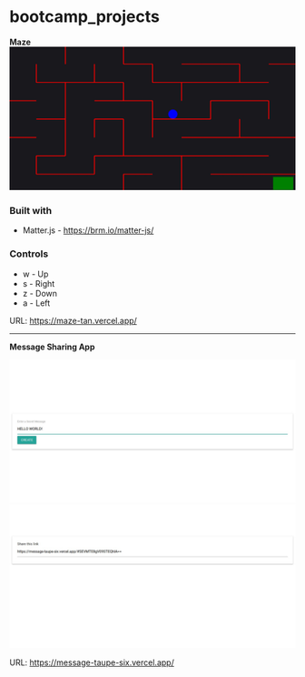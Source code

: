 # bootcamp_projects

**Maze**
<img src="./Maze/maze_preview.jpg">

### Built with

- Matter.js - https://brm.io/matter-js/

### Controls

- w - Up
- s - Right
- z - Down
- a - Left

 URL: https://maze-tan.vercel.app/

<vl>
 
 
***

**Message Sharing App**

<img src="./Message_sharing_app/messsage_preview_1.jpg">
<img src="./Message_sharing_app/messsage_preview_2.jpg">

URL: https://message-taupe-six.vercel.app/

